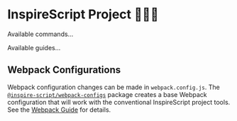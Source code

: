 # InspireScript Project 🎉🎉🎉

Available commands...

Available guides...


## Webpack Configurations
Webpack configuration changes can be made in `webpack.config.js`. The
[`@inspire-script/webpack-configs`](https://www.npmjs.com/package/@inspire-script/webpack-configs)
package creates a base Webpack configuration that will work with the conventional
InspireScript project tools. See the [Webpack Guide](/guides/tools/Webpack.md) for
details.
